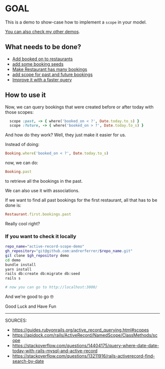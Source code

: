 # GOAL

This is a demo to show-case how to implement a `scope` in your model.

[You can also check my other demos](https://github.com/andrerferrer/dedemos/blob/master/README.md#ded%C3%A9mos).

## What needs to be done?

* [Add booked on to restaurants](https://github.com/andrerferrer/active-record-scope-demo/commit/5685312106ff5a223d1a7519aea37c7c7bc65db2)
* [add some booking seeds](https://github.com/andrerferrer/active-record-scope-demo/commit/916e075bbf3f2d125f018cd9b6e0839412b2abee)
* [Make Restaurant has many bookings](https://github.com/andrerferrer/active-record-scope-demo/commit/18fab3a98c6c50df2b4c877fb3af2fd9ad1f7154)
* [add scope for past and future bookings](https://github.com/andrerferrer/active-record-scope-demo/commit/a9994ca9acbd810a163c334096dafb0a7e636734)
* [Improve it with a faster query](https://github.com/andrerferrer/active-record-scope-demo/commit/9d2fa607b1bc22ea663990b562b8f1dd97c970eb)


## How to use it

Now, we can query bookings that were created before or after today with those scopes:
```ruby
  scope :past, -> { where('booked_on < ?', Date.today.to_s) } 
  scope :future, -> { where('booked_on > ?', Date.today.to_s) }
```

And how do they work? Well, they just make it easier for us.

Instead of doing:
```ruby
Booking.where('booked_on < ?', Date.today.to_s)
```

now, we can do:
```ruby
Booking.past
```

to retrieve all the bookings in the past.

We can also use it with associations.

If we want to find all past bookings for the first restaurant, all that has to be done is:
```ruby
Restaurant.first.bookings.past
```

Really cool right?


### If you want to check it locally
```sh
repo_name="active-record-scope-demo"
gh_repository="git@github.com:andrerferrer/$repo_name.git"
git clone $gh_repository demo
cd demo
bundle install
yarn install
rails db:create db:migrate db:seed
rails s

# now you can go to http://localhost:3000/
```

And we're good to go 🤓

Good Luck and Have Fun

---

SOURCES:
* https://guides.rubyonrails.org/active_record_querying.html#scopes
* https://apidock.com/rails/ActiveRecord/NamedScope/ClassMethods/scope
* https://stackoverflow.com/questions/14404175/query-where-date-date-today-with-rails-mysql-and-active-record
* https://stackoverflow.com/questions/13211916/rails-activerecord-find-search-by-date
